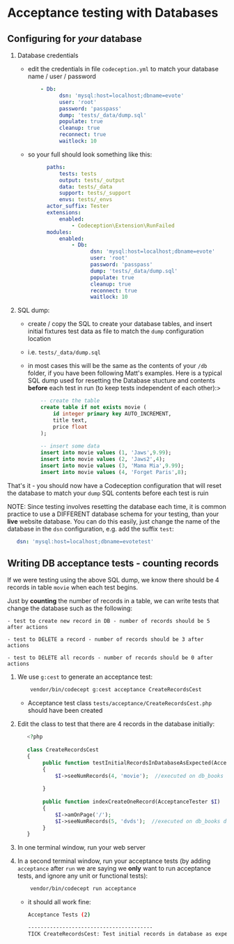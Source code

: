 # Acceptance testing with Databases

## Configuring for _your_ database
    
1. Database credentials 

    - edit the credentials in file `codeception.yml` to match your database name / user / password
    
        ```yaml
            - Db:
                  dsn: 'mysql:host=localhost;dbname=evote'
                  user: 'root'
                  password: 'passpass'
                  dump: 'tests/_data/dump.sql'
                  populate: true
                  cleanup: true
                  reconnect: true
                  waitlock: 10
        ```
        
    - so your full should look something like this:
    
        ```yaml
              paths:
                  tests: tests
                  output: tests/_output
                  data: tests/_data
                  support: tests/_support
                  envs: tests/_envs
              actor_suffix: Tester
              extensions:
                  enabled:
                      - Codeception\Extension\RunFailed
              modules:
                  enabled:
                      - Db:
                            dsn: 'mysql:host=localhost;dbname=evote'
                            user: 'root'
                            password: 'passpass'
                            dump: 'tests/_data/dump.sql'
                            populate: true
                            cleanup: true
                            reconnect: true
                            waitlock: 10
        ```
    
1. SQL dump:

    - create / copy the SQL to create your database tables, and insert initial fixtures test data as file to match the `dump` configuration location
    
    - i.e. `tests/_data/dump.sql` 
    
    - in most cases this will be the same as the contents of your `/db` folder, if you have been following Matt's examples. Here is a typical SQL dump used for resetting the Database stucture and contents **before** each test in run (to keep tests independent of each other):>
    
        ```sql
            -- create the table
            create table if not exists movie (
                id integer primary key AUTO_INCREMENT,
                title text,
                price float
            );
            
            -- insert some data
            insert into movie values (1, 'Jaws',9.99);
            insert into movie values (2, 'Jaws2',4);
            insert into movie values (3, 'Mama Mia',9.99);
            insert into movie values (4, 'Forget Paris',8);
        ```
    
    
That's it - you should now have a Codeception configuration that will reset the database to match your `dump` SQL contents before each test is ruin


NOTE: Since testing involves resetting the database each time, it is common practice to use a DIFFERENT database schema for your testing, than your **live** website database. You can do this easily, just change the name of the database in the `dsn` configuration, e.g. add the suffix `test`:

```yaml
   dsn: 'mysql:host=localhost;dbname=evotetest'
```

## Writing DB acceptance tests - counting records

If we were testing using the above SQL dump, we know there should be 4 records in table `movie` when each test begins. 

Just by **counting** the number of records in a table, we can write tests that change the database such as the following:

    - test to create new record in DB - number of records should be 5 after actions
    
    - test to DELETE a record - number of records should be 3 after actions
    
    - test to DELETE all records - number of records should be 0 after actions
    

1. We use `g:cest` to generate an acceptance test:

	```bash
		vendor/bin/codecept g:cest acceptance CreateRecordsCest
	```
	
	- Acceptance test class `tests/acceptance/CreateRecordsCest.php` should have been created
	
1. Edit the class to test that there are 4 records in the database initially:

    ```php
       <?php 
       
       class CreateRecordsCest
       {
            public function testInitialRecordsInDatabaseAsExpected(AcceptanceTester $I)
            {
                $I->seeNumRecords(4, 'movie');  //executed on db_books database
        
            }
        
            public function indexCreateOneRecord(AcceptanceTester $I)
            {
                $I->amOnPage('/');
                $I->seeNumRecords(5, 'dvds');  //executed on db_books database
            }
       }
    ```
	
1. In one terminal window, run your web server

1. In a second terminal window, run your acceptance tests (by adding `acceptance` after `run` we are saying we **only** want to run acceptance tests, and ignore any unit or functional tests):

    ```bash
        vendor/bin/codecept run acceptance
    ```
    
    - it should all work fine:
    
        ```bash
        Acceptance Tests (2) 
        
        ----------------------------------------
        TICK CreateRecordsCest: Test initial records in database as expected (0.00s)

        ```
  


